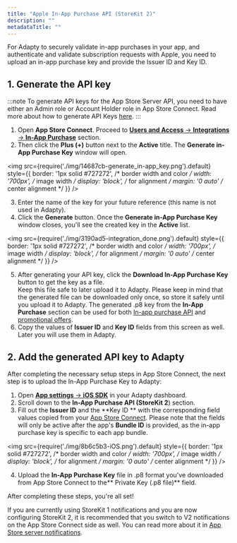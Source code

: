 ```yaml
---
title: "Apple In-App Purchase API (StoreKit 2)"
description: ""
metadataTitle: ""
---
```


For Adapty to securely validate in-app purchases in your app, and authenticate and validate subscription requests with Apple, you need to upload an in-app purchase key and provide the Issuer ID and Key ID.

## 1\. Generate the API key

:::note
To generate API keys for the App Store Server API, you need to have either an Admin role or Account Holder role in App Store Connect. Read more about how to generate API Keys [here](https://developer.apple.com/documentation/appstoreserverapi/creating_api_keys_to_use_with_the_app_store_server_api).
:::

1. Open **App Store Connect**. Proceed to [**Users and Access** → **Integrations** → **In-App Purchase**](https://appstoreconnect.apple.com/access/integrations/api/subs) section.
2. Then click the **Plus (+)** button next to the **Active** title. The **Generate in-App Purchase Key** window will open.


<img
  src={require('./img/14687cb-generate_in-app_key.png').default}
  style={{
    border: '1px solid #727272', /* border width and color */
    width: '700px', /* image width */
    display: 'block', /* for alignment */
    margin: '0 auto' /* center alignment */
  }}
/>





3. Enter the name of the key for your future reference (this name is not used in Adapty).
4. Click the **Generate** button. Once the **Generate in-App Purchase Key** window closes, you'll see the created key in the **Active** list.

   
<img
  src={require('./img/3190ad5-integration_done.png').default}
  style={{
    border: '1px solid #727272', /* border width and color */
    width: '700px', /* image width */
    display: 'block', /* for alignment */
    margin: '0 auto' /* center alignment */
  }}
/>



5. After generating your API key, click the **Download In-App Purchase Key** button to get the key as a file.  
   Keep this file safe to later upload it to Adapty. Please keep in mind that the generated file can be downloaded only once, so store it safely until you upload it to Adapty. The generated .p8 key from the **In-App Purchase** section can be used for both  [In-app purchase API](https://docs.adapty.io/docs/in-app-purchase-api-storekit-2) and [promotional offers](https://docs.adapty.io/docs/app-store-promotional-offers).
6. Copy the values of **Issuer ID** and **Key ID** fields from this screen as well. Later you will use them in Adapty.

## 2\. Add the generated API key to Adapty

After completing the necessary setup steps in App Store Connect, the next step is to upload the In-App Purchase Key to Adapty:

1. Open [**App settings** -> **iOS SDK**](https://app.adapty.io/settings/ios-sdk) in your Adapty dashboard. 
2. Scroll down to the **In-App Purchase API (StoreKit 2**) section. 
3. Fill out the **Issuer ID** and the  **Key ID ** with the corresponding field values copied from your [App Store Connect](https://docs.adapty.io/docs/in-app-purchase-api-storekit-2#1-generate-the-api-key). Please note that the fields will only be active after the app's **Bundle ID** is provided, as the in-app purchase key is specific to each app bundle.

   
<img
  src={require('./img/8b6c5b3-iOS.png').default}
  style={{
    border: '1px solid #727272', /* border width and color */
    width: '700px', /* image width */
    display: 'block', /* for alignment */
    margin: '0 auto' /* center alignment */
  }}
/>



4. Upload the **In-App Purchase Key** file in .p8 format you've downloaded from App Store Connect to the** Private Key (.p8 file)** field.

After completing these steps, you're all set! 

If you are currently using StoreKit 1 notifications and you are now configuring StoreKit 2, it is recommended that you switch to V2 notifications on the App Store Connect side as well. You can read more about it in [App Store server notifications](https://docs.adapty.io/docs/app-store-server-notifications).